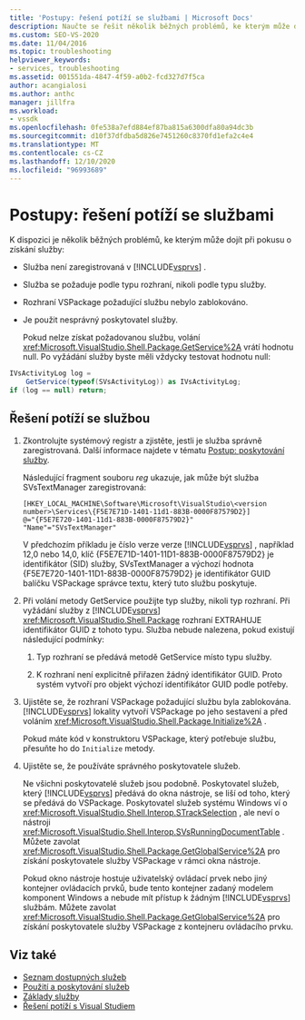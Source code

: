 ```yaml
---
title: 'Postupy: řešení potíží se službami | Microsoft Docs'
description: Naučte se řešit několik běžných problémů, ke kterým může dojít při pokusu o získání služby v sadě Visual Studio SDK.
ms.custom: SEO-VS-2020
ms.date: 11/04/2016
ms.topic: troubleshooting
helpviewer_keywords:
- services, troubleshooting
ms.assetid: 001551da-4847-4f59-a0b2-fcd327d7f5ca
author: acangialosi
ms.author: anthc
manager: jillfra
ms.workload:
- vssdk
ms.openlocfilehash: 0fe538a7efd884ef87ba815a6300dfa80a94dc3b
ms.sourcegitcommit: d10f37dfdba5d826e7451260c8370fd1efa2c4e4
ms.translationtype: MT
ms.contentlocale: cs-CZ
ms.lasthandoff: 12/10/2020
ms.locfileid: "96993689"
---
```

# <a name="how-to-troubleshoot-services"></a>Postupy: řešení potíží se službami
K dispozici je několik běžných problémů, ke kterým může dojít při pokusu o získání služby:

- Služba není zaregistrovaná v [!INCLUDE[vsprvs](../code-quality/includes/vsprvs_md.md)] .

- Služba se požaduje podle typu rozhraní, nikoli podle typu služby.

- Rozhraní VSPackage požadující službu nebylo zablokováno.

- Je použit nesprávný poskytovatel služby.

  Pokud nelze získat požadovanou službu, volání <xref:Microsoft.VisualStudio.Shell.Package.GetService%2A> vrátí hodnotu null. Po vyžádání služby byste měli vždycky testovat hodnotu null:

```csharp
IVsActivityLog log =
    GetService(typeof(SVsActivityLog)) as IVsActivityLog;
if (log == null) return;
```

## <a name="to-troubleshoot-a-service"></a>Řešení potíží se službou

1. Zkontrolujte systémový registr a zjistěte, jestli je služba správně zaregistrovaná. Další informace najdete v tématu [Postup: poskytování služby](../extensibility/how-to-provide-a-service.md).

    Následující fragment souboru *reg* ukazuje, jak může být služba SVsTextManager zaregistrovaná:

   ```
   [HKEY_LOCAL_MACHINE\Software\Microsoft\VisualStudio\<version number>\Services\{F5E7E71D-1401-11d1-883B-0000F87579D2}]
   @="{F5E7E720-1401-11d1-883B-0000F87579D2}"
   "Name"="SVsTextManager"
   ```

    V předchozím příkladu je číslo verze verze [!INCLUDE[vsprvs](../code-quality/includes/vsprvs_md.md)] , například 12,0 nebo 14,0, klíč {F5E7E71D-1401-11D1-883B-0000F87579D2} je identifikátor (SID) služby, SVsTextManager a výchozí hodnota {F5E7E720-1401-11D1-883B-0000F87579D2} je identifikátor GUID balíčku VSPackage správce textu, který tuto službu poskytuje.

2. Při volání metody GetService použijte typ služby, nikoli typ rozhraní. Při vyžádání služby z [!INCLUDE[vsprvs](../code-quality/includes/vsprvs_md.md)] <xref:Microsoft.VisualStudio.Shell.Package> rozhraní EXTRAHUJE identifikátor GUID z tohoto typu. Služba nebude nalezena, pokud existují následující podmínky:

   1. Typ rozhraní se předává metodě GetService místo typu služby.

   2. K rozhraní není explicitně přiřazen žádný identifikátor GUID. Proto systém vytvoří pro objekt výchozí identifikátor GUID podle potřeby.

3. Ujistěte se, že rozhraní VSPackage požadující službu byla zablokována. [!INCLUDE[vsprvs](../code-quality/includes/vsprvs_md.md)] lokality vytvoří VSPackage po jeho sestavení a před voláním <xref:Microsoft.VisualStudio.Shell.Package.Initialize%2A> .

    Pokud máte kód v konstruktoru VSPackage, který potřebuje službu, přesuňte ho do `Initialize` metody.

4. Ujistěte se, že používáte správného poskytovatele služeb.

    Ne všichni poskytovatelé služeb jsou podobně. Poskytovatel služeb, který [!INCLUDE[vsprvs](../code-quality/includes/vsprvs_md.md)] předává do okna nástroje, se liší od toho, který se předává do VSPackage. Poskytovatel služeb systému Windows ví o <xref:Microsoft.VisualStudio.Shell.Interop.STrackSelection> , ale neví o nástroji <xref:Microsoft.VisualStudio.Shell.Interop.SVsRunningDocumentTable> . Můžete zavolat <xref:Microsoft.VisualStudio.Shell.Package.GetGlobalService%2A> pro získání poskytovatele služby VSPackage v rámci okna nástroje.

    Pokud okno nástroje hostuje uživatelský ovládací prvek nebo jiný kontejner ovládacích prvků, bude tento kontejner zadaný modelem komponent Windows a nebude mít přístup k žádným [!INCLUDE[vsprvs](../code-quality/includes/vsprvs_md.md)] službám. Můžete zavolat <xref:Microsoft.VisualStudio.Shell.Package.GetGlobalService%2A> pro získání poskytovatele služby VSPackage z kontejneru ovládacího prvku.

## <a name="see-also"></a>Viz také
- [Seznam dostupných služeb](../extensibility/internals/list-of-available-services.md)
- [Použití a poskytování služeb](../extensibility/using-and-providing-services.md)
- [Základy služby](../extensibility/internals/service-essentials.md)
- [Řešení potíží s Visual Studiem](/troubleshoot/visualstudio/welcome-visual-studio/)